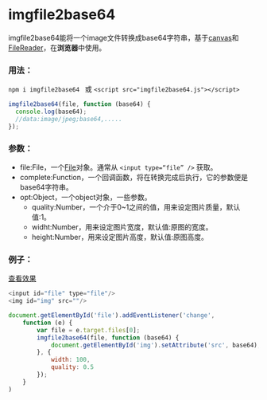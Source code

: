 # imgfile2base64

imgfile2base64能将一个image文件转换成base64字符串，基于[canvas](https://developer.mozilla.org/en-US/docs/Web/HTML/Element/canvas)和[FileReader](https://developer.mozilla.org/en-US/docs/Web/API/FileReader)，在**浏览器**中使用。



### 用法：

`npm i imgfile2base64 `
或
`<script src="imgfile2base64.js"></script>`


```javascript
imgfile2base64(file, function (base64) {
  console.log(base64);
  //data:image/jpeg;base64,.....
});
```



### 参数：

- file:File，一个[File](https://developer.mozilla.org/en-US/docs/Web/API/File)对象。通常从 `<input type=“file” />` 获取。
- complete:Function，一个回调函数，将在转换完成后执行，它的参数便是base64字符串。
- opt:Object，一个object对象，一些参数。
  - quality:Number，一个介于0~1之间的值，用来设定图片质量，默认值:1。
  - widht:Number，用来设定图片宽度，默认值:原图的宽度。
  - height:Number，用来设定图片高度，默认值:原图高度。

### 例子：

[查看效果](https://b5156.net/imgfile2base64-example.html)

```javascript
<input id="file" type="file"/>
<img id="img" src=""/>
```

```javascript
document.getElementById('file').addEventListener('change',
    function (e) {
        var file = e.target.files[0];
        imgfile2base64(file, function (base64) {
            document.getElementById('img').setAttribute('src', base64);
        }, {
            width: 100,
            quality: 0.5
        });
    }
)
```

